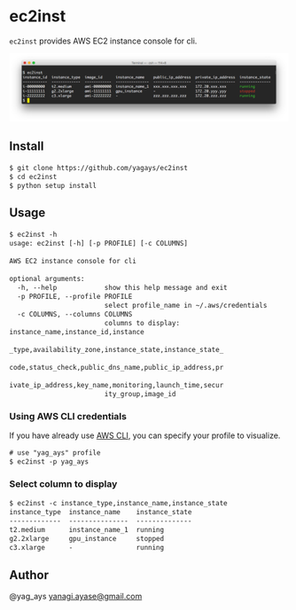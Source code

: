 # ec2inst

`ec2inst` provides AWS EC2 instance console for cli.

![](screenshot/ec2inst_terminal.png)

## Install

```
$ git clone https://github.com/yagays/ec2inst
$ cd ec2inst
$ python setup install
```

## Usage

```
$ ec2inst -h
usage: ec2inst [-h] [-p PROFILE] [-c COLUMNS]

AWS EC2 instance console for cli

optional arguments:
  -h, --help            show this help message and exit
  -p PROFILE, --profile PROFILE
                        select profile_name in ~/.aws/credentials
  -c COLUMNS, --columns COLUMNS
                        columns to display: instance_name,instance_id,instance
                        _type,availability_zone,instance_state,instance_state_
                        code,status_check,public_dns_name,public_ip_address,pr
                        ivate_ip_address,key_name,monitoring,launch_time,secur
                        ity_group,image_id
```

### Using AWS CLI credentials

If you have already use [AWS CLI](https://aws.amazon.com/cli/), you can specify your profile to visualize.

```
# use "yag_ays" profile
$ ec2inst -p yag_ays
```

### Select column to display

```
$ ec2inst -c instance_type,instance_name,instance_state
instance_type  instance_name    instance_state
-------------  ---------------  --------------
t2.medium      instance_name_1  running
g2.2xlarge     gpu_instance     stopped
c3.xlarge      -                running
```

## Author

@yag_ays <yanagi.ayase@gmail.com>
